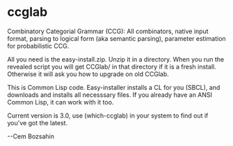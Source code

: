 # ccglab
Combinatory Categorial Grammar (CCG): All combinators, native input format, parsing to logical form (aka semantic parsing), parameter estimation for probabilistic CCG.

All you need is the easy-install.zip. Unzip it in a directory. When you run the revealed script you will get CCGlab/ in that directory if it is a fresh install. Otherwise it will ask you how to upgrade on old CCGlab.

This is Common Lisp code. Easy-installer installs a CL for you (SBCL), and downloads and installs all necesssary files.
If you already have an ANSI Common Lisp, it can work with it too.

Current version is 3.0, use (which-ccglab) in your system to find out if you've got the latest.

--Cem Bozsahin

